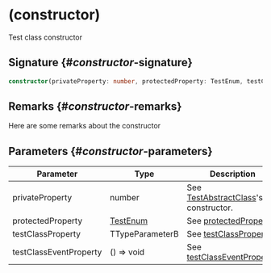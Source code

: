 # (constructor)

Test class constructor

## Signature {#_constructor_-signature}

```typescript
constructor(privateProperty: number, protectedProperty: TestEnum, testClassProperty: TTypeParameterB, testClassEventProperty: () => void);
```

## Remarks {#_constructor_-remarks}

Here are some remarks about the constructor

## Parameters {#_constructor_-parameters}

| Parameter | Type | Description |
| --- | --- | --- |
| privateProperty | number | See [TestAbstractClass](docs/simple-suite-test/testabstractclass-class)'s constructor. |
| protectedProperty | [TestEnum](docs/simple-suite-test/testenum-enum) | See [protectedProperty](docs/simple-suite-test/testabstractclass-protectedproperty-property). |
| testClassProperty | TTypeParameterB | See [testClassProperty](docs/simple-suite-test/testclass-testclassproperty-property). |
| testClassEventProperty | () =&gt; void | See [testClassEventProperty](docs/simple-suite-test/testclass-testclasseventproperty-property). |
